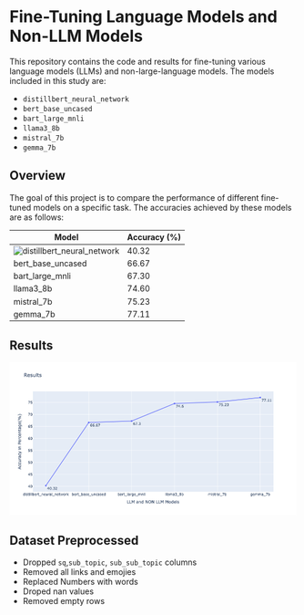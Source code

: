 # Fine-Tuning Language Models and Non-LLM Models

This repository contains the code and results for fine-tuning various language models (LLMs) and non-large-language models. The models included in this study are:

- `distillbert_neural_network`
- `bert_base_uncased`
- `bart_large_mnli`
- `llama3_8b`
- `mistral_7b`
- `gemma_7b`

## Overview

The goal of this project is to compare the performance of different fine-tuned models on a specific task. The accuracies achieved by these models are as follows:

| Model                   | Accuracy (%) |
|-------------------------|--------------|
| ![distillbert_neural_network]("https://github.com/SahilCarterr/FinetuningLLM/blob/42828fe5c0497de38e192678f91897ac3f85e4cf/distill_bert_nueral_network.ipynb") | 40.32        |
| bert_base_uncased       | 66.67        |
| bart_large_mnli         | 67.30        |
| llama3_8b               | 74.60        |
| mistral_7b              | 75.23        |
| gemma_7b                | 77.11        |

## Results
![plot](newplot.png)
## Dataset Preprocessed
* Dropped `sq`,`sub_topic`, `sub_sub_topic` columns
* Removed all links and emojies
* Replaced Numbers with words
* Droped nan values
* Removed empty rows
